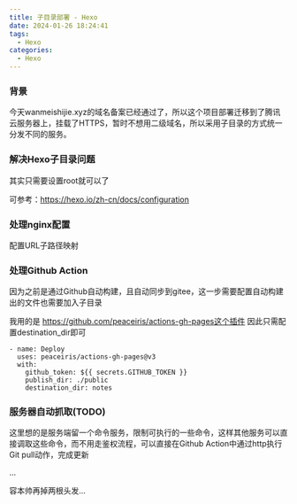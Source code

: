 ```yaml
---
title: 子目录部署 - Hexo
date: 2024-01-26 18:24:41
tags:
  - Hexo
categories:
  - Hexo
---
```


### 背景

今天wanmeishijie.xyz的域名备案已经通过了，所以这个项目部署迁移到了腾讯云服务器上，挂载了HTTPS，暂时不想用二级域名，所以采用子目录的方式统一分发不同的服务。

### 解决Hexo子目录问题

其实只需要设置root就可以了

可参考：https://hexo.io/zh-cn/docs/configuration

### 处理nginx配置

配置URL子路径映射

### 处理Github Action

因为之前是通过Github自动构建，且自动同步到gitee，这一步需要配置自动构建出的文件也需要加入子目录

我用的是 https://github.com/peaceiris/actions-gh-pages这个插件 因此只需配置destination_dir即可

```
- name: Deploy
  uses: peaceiris/actions-gh-pages@v3
  with:
    github_token: ${{ secrets.GITHUB_TOKEN }}
    publish_dir: ./public
    destination_dir: notes
```

### 服务器自动抓取(TODO)

这里想的是服务端留一个命令服务，限制可执行的一些命令，这样其他服务可以直接调取这些命令，而不用走鉴权流程，可以直接在Github Action中通过http执行Git pull动作，完成更新

...

容本帅再掉两根头发...
